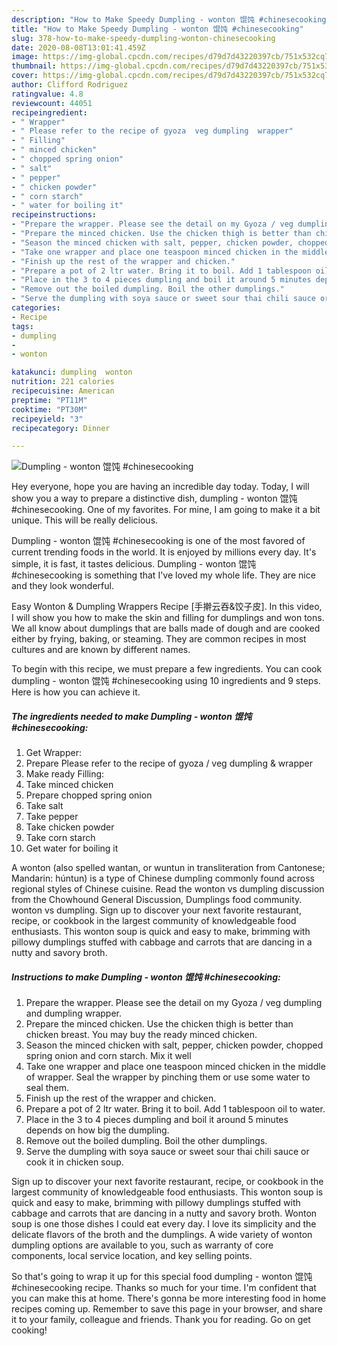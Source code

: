```yaml
---
description: "How to Make Speedy Dumpling - wonton 馄饨 #chinesecooking"
title: "How to Make Speedy Dumpling - wonton 馄饨 #chinesecooking"
slug: 378-how-to-make-speedy-dumpling-wonton-chinesecooking
date: 2020-08-08T13:01:41.459Z
image: https://img-global.cpcdn.com/recipes/d79d7d43220397cb/751x532cq70/dumpling-wonton-馄饨-chinesecooking-recipe-main-photo.jpg
thumbnail: https://img-global.cpcdn.com/recipes/d79d7d43220397cb/751x532cq70/dumpling-wonton-馄饨-chinesecooking-recipe-main-photo.jpg
cover: https://img-global.cpcdn.com/recipes/d79d7d43220397cb/751x532cq70/dumpling-wonton-馄饨-chinesecooking-recipe-main-photo.jpg
author: Clifford Rodriguez
ratingvalue: 4.8
reviewcount: 44051
recipeingredient:
- " Wrapper"
- " Please refer to the recipe of gyoza  veg dumpling  wrapper"
- " Filling"
- " minced chicken"
- " chopped spring onion"
- " salt"
- " pepper"
- " chicken powder"
- " corn starch"
- " water for boiling it"
recipeinstructions:
- "Prepare the wrapper. Please see the detail on my Gyoza / veg dumpling and dumpling wrapper."
- "Prepare the minced chicken. Use the chicken thigh is better than chicken breast. You may buy the ready minced chicken."
- "Season the minced chicken with salt, pepper, chicken powder, chopped spring onion and corn starch. Mix it well"
- "Take one wrapper and place one teaspoon minced chicken in the middle of wrapper. Seal the wrapper by pinching them or use some water to seal them."
- "Finish up the rest of the wrapper and chicken."
- "Prepare a pot of 2 ltr water. Bring it to boil. Add 1 tablespoon oil to water."
- "Place in the 3 to 4 pieces dumpling and boil it around 5 minutes depends on how big the dumpling."
- "Remove out the boiled dumpling. Boil the other dumplings."
- "Serve the dumpling with soya sauce or sweet sour thai chili sauce or cook it in chicken soup."
categories:
- Recipe
tags:
- dumpling
- 
- wonton

katakunci: dumpling  wonton 
nutrition: 221 calories
recipecuisine: American
preptime: "PT11M"
cooktime: "PT30M"
recipeyield: "3"
recipecategory: Dinner

---
```



![Dumpling - wonton 馄饨 #chinesecooking](https://img-global.cpcdn.com/recipes/d79d7d43220397cb/751x532cq70/dumpling-wonton-馄饨-chinesecooking-recipe-main-photo.jpg)

Hey everyone, hope you are having an incredible day today. Today, I will show you a way to prepare a distinctive dish, dumpling - wonton 馄饨 #chinesecooking. One of my favorites. For mine, I am going to make it a bit unique. This will be really delicious.

Dumpling - wonton 馄饨 #chinesecooking is one of the most favored of current trending foods in the world. It is enjoyed by millions every day. It's simple, it is fast, it tastes delicious. Dumpling - wonton 馄饨 #chinesecooking is something that I've loved my whole life. They are nice and they look wonderful.

Easy Wonton &amp; Dumpling Wrappers Recipe [手擀云吞&amp;饺子皮]. In this video, I will show you how to make the skin and filling for dumplings and won tons. We all know about dumplings that are balls made of dough and are cooked either by frying, baking, or steaming. They are common recipes in most cultures and are known by different names.


To begin with this recipe, we must prepare a few ingredients. You can cook dumpling - wonton 馄饨 #chinesecooking using 10 ingredients and 9 steps. Here is how you can achieve it.

<!--inarticleads1-->

##### The ingredients needed to make Dumpling - wonton 馄饨 #chinesecooking:

1. Get  Wrapper:
1. Prepare  Please refer to the recipe of gyoza / veg dumpling &amp; wrapper
1. Make ready  Filling:
1. Take  minced chicken
1. Prepare  chopped spring onion
1. Take  salt
1. Take  pepper
1. Take  chicken powder
1. Take  corn starch
1. Get  water for boiling it


A wonton (also spelled wantan, or wuntun in transliteration from Cantonese; Mandarin: húntun) is a type of Chinese dumpling commonly found across regional styles of Chinese cuisine. Read the wonton vs dumpling discussion from the Chowhound General Discussion, Dumplings food community. wonton vs dumpling. Sign up to discover your next favorite restaurant, recipe, or cookbook in the largest community of knowledgeable food enthusiasts. This wonton soup is quick and easy to make, brimming with pillowy dumplings stuffed with cabbage and carrots that are dancing in a nutty and savory broth. 

<!--inarticleads2-->

##### Instructions to make Dumpling - wonton 馄饨 #chinesecooking:

1. Prepare the wrapper. Please see the detail on my Gyoza / veg dumpling and dumpling wrapper.
1. Prepare the minced chicken. Use the chicken thigh is better than chicken breast. You may buy the ready minced chicken.
1. Season the minced chicken with salt, pepper, chicken powder, chopped spring onion and corn starch. Mix it well
1. Take one wrapper and place one teaspoon minced chicken in the middle of wrapper. Seal the wrapper by pinching them or use some water to seal them.
1. Finish up the rest of the wrapper and chicken.
1. Prepare a pot of 2 ltr water. Bring it to boil. Add 1 tablespoon oil to water.
1. Place in the 3 to 4 pieces dumpling and boil it around 5 minutes depends on how big the dumpling.
1. Remove out the boiled dumpling. Boil the other dumplings.
1. Serve the dumpling with soya sauce or sweet sour thai chili sauce or cook it in chicken soup.


Sign up to discover your next favorite restaurant, recipe, or cookbook in the largest community of knowledgeable food enthusiasts. This wonton soup is quick and easy to make, brimming with pillowy dumplings stuffed with cabbage and carrots that are dancing in a nutty and savory broth. Wonton soup is one those dishes I could eat every day. I love its simplicity and the delicate flavors of the broth and the dumplings. A wide variety of wonton dumpling options are available to you, such as warranty of core components, local service location, and key selling points. 

So that's going to wrap it up for this special food dumpling - wonton 馄饨 #chinesecooking recipe. Thanks so much for your time. I'm confident that you can make this at home. There's gonna be more interesting food in home recipes coming up. Remember to save this page in your browser, and share it to your family, colleague and friends. Thank you for reading. Go on get cooking!
